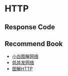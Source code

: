 # HTTP

## Response Code

## Recommend Book

- [小白图解网络](https://mp.weixin.qq.com/mp/appmsgalbum?action=getalbum&album_id=2007539102832738314)
- [低并发网络](https://mp.weixin.qq.com/mp/appmsgalbum?action=getalbum&album_id=1703494881072955395)
- [图解HTTP](https://github.com/Alice52/common-http/files/9137762/HTTP-.pdf)
